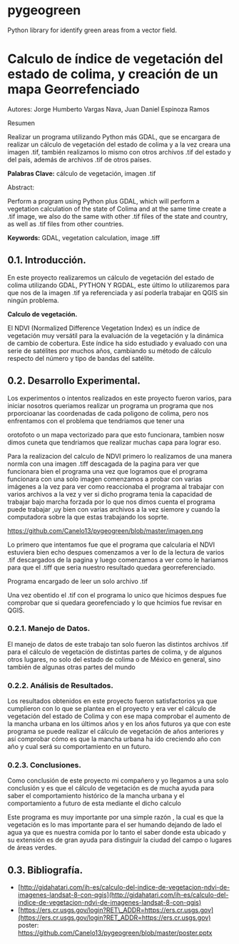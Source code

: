 # pygeogreen
Python library for identify green areas from a vector field.
# Calculo de índice de vegetación del estado de colima, y creación de un mapa Georrefenciado

Autores: Jorge Humberto  Vargas Nava,  Juan Daniel Espinoza Ramos

Resumen

Realizar un programa utilizando Python más GDAL, que se encargara de realizar un cálculo de vegetación del estado de colima y a la vez creara una imagen .tif, también realizamos lo mismo con otros archivos .tif del estado y del país, además de archivos .tif de otros países.

**Palabras Clave:**  cálculo de vegetación, imagen .tif

Abstract:

Perform a program using Python plus GDAL, which will perform a vegetation calculation of the state of Colima and at the same time create a .tif image, we also do the same with other .tif files of the state and country, as well as .tif files from other countries.

**Keywords:** GDAL, vegetation calculation, image .tiff

## 0.1. Introducción.

En este proyecto realizaremos un cálculo de vegetación del estado de colima utilizando GDAL, PYTHON Y RGDAL, este último lo utilizaremos para que nos de la imagen .tif ya referenciada y así poderla trabajar en QGIS sin ningún problema.

**Calculo de vegetación.**

El NDVI (Normalized Difference Vegetation Index) es un índice de vegetación muy versátil para la evaluación de la vegetación y la dinámica de cambio de cobertura. Este índice ha sido estudiado y evaluado con una serie de satélites por muchos años, cambiando su  método de cálculo respecto del número y tipo de bandas del satélite.

## 0.2. Desarrollo Experimental.

Los experimentos o intentos realizados en este proyecto fueron varios, para iniciar nosotros queriamos realizar un programa un programa que nos prporcioanar las coordenadas de cada poligono de colima, pero nos enfrentamos con el problema que tendriamos que tener una

orotofoto o un mapa vectorizado para que esto funcionara, tambien nosw dimos cuneta que tendriamos que realizar muchas capa para lograr eso.

Para la realizacion del calculo de NDVI primero lo realizamos de una manera normla con una imagen .tiff descagada de la pagina para ver que funcionara bien el programa una vez que logramos que el programa funcionara con una solo imagen comenzamos a probar con varias imágenes a la vez para ver como reaccionaba el programa al trabajar con varios archivos a la vez y ver si dicho programa tenia la capacidad de trabajar bajo marcha forzada por lo que nos dimos cuenta el programa puede trabajar ,uy bien con varias archivos a la vez siemore y cuando la computadora sobre la que estas trabajando los soprte.

https://github.com/Canelo13/pygeogreen/blob/master/imagen.png

Lo primero que intentamos fue que el programa que calcularia el NDVI estuviera bien echo despues comenzamos a ver lo de la lectura de varios .tif descargados de la pagina y luego comenzamos a ver como le hariamos para que el .tiff que seria nuestro resultado quedara georreferenciado.

Programa encargado de leer un solo archivo .tif

Una vez obentido el .tif con el programa lo unico que hicimos despues fue comprobar que si quedara georefenciado y lo que hcimios fue revisar en QGIS.

### 0.2.1. **Manejo de Datos.**

El manejo de datos de este trabajo tan solo fueron las distintos archivos .tif para el cálculo de vegetación de distintas partes de colima, y de algunos otros lugares, no solo del estado de colima o de México en general, sino también de algunas otras  partes del mundo

### 0.2.2. **Análisis de Resultados.**

Los resultados obtenidos en este proyecto fueron satisfactorios ya que cumplieron con  lo que se plantea en el proyecto y era ver el cálculo de vegetación del estado de Colima y con ese mapa comprobar el aumento de la mancha urbana en los últimos años y en los años futuros ya que con este programa se puede realizar el cálculo de vegetación de años anteriores y así comprobar cómo es que la mancha urbana ha ido creciendo año con año y cual será su comportamiento en un futuro.

### 0.2.3. **Conclusiones.**

Como conclusión de este proyecto mi compañero y yo llegamos a una solo conclusión y es que el cálculo de vegetación es de mucha ayuda para saber el comportamiento histórico de la mancha urbana  y el comportamiento a futuro de esta mediante el dicho calculo

Este programa es muy importante por una simple razón , la cual es que la vegetación es lo mas importante para el ser humando dejando de lado el agua ya que es nuestra comida por lo tanto el saber donde esta ubicado y su extensión es de gran ayuda para distinguir la ciudad del campo o lugares de áreas verdes.

## 0.3. Bibliografía.

- [http://gidahatari.com/ih-es/calculo-del-indice-de-vegetacion-ndvi-de-imagenes-landsat-8-con-qgis](http://gidahatari.com/ih-es/calculo-del-indice-de-vegetacion-ndvi-de-imagenes-landsat-8-con-qgis)
- [https://ers.cr.usgs.gov/login?RET\_ADDR=https://ers.cr.usgs.gov](https://ers.cr.usgs.gov/login?RET_ADDR=https://ers.cr.usgs.gov)
poster:
https://github.com/Canelo13/pygeogreen/blob/master/poster.pptx
